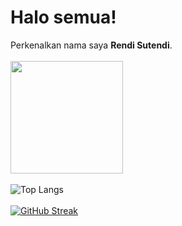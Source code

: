 # Halo semua! 
 
Perkenalkan nama saya **Rendi Sutendi**.
<br/>
<br/>
<img height="180em" src="https://github-readme-stats-eight-theta.vercel.app/api?username=RendiS10&show_icons=true&theme=radical2&include_all_commits=true&count_private=true"/>
<br/>
<br/>
![Top Langs](https://github-readme-stats.vercel.app/api/top-langs/?username=RendiS10&layout=compact&theme=radical)
<br/>
<br/>
[![GitHub Streak](https://streak-stats.demolab.com?user=RendiS10&theme=radical&border_radius=5&date_format=j%20M%5B%20Y%5D&mode=weekly)](https://git.io/streak-stats)

  
